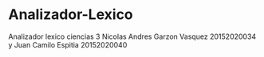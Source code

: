 # Analizador-Lexico
Analizador lexico ciencias 3 Nicolas Andres Garzon Vasquez 20152020034 y Juan Camilo Espitia 20152020040
